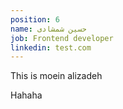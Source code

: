 ```yaml
---
position: 6
name: حسین شمشادی
job: Frontend developer
linkedin: test.com
---
```


This is moein alizadeh

Hahaha
